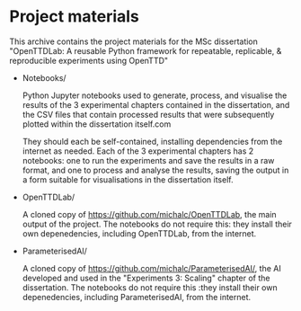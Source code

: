 # Project materials

This archive contains the project materials for the MSc dissertation "OpenTTDLab: A reusable Python framework for repeatable, replicable, & reproducible experiments using OpenTTD"

- Notebooks/

   Python Jupyter notebooks used to generate, process, and visualise the results of the 3 experimental chapters contained in the dissertation, and the CSV files that contain processed results that were subsequently plotted within the dissertation itself.com

   They should each be self-contained, installing dependencies from the internet as needed. Each of the 3 experimental chapters has 2 notebooks: one to run the experiments and save the results in a raw format, and one to process and analyse the results, saving the output in a form suitable for visualisations in the dissertation itself.

- OpenTTDLab/

    A cloned copy of https://github.com/michalc/OpenTTDLab, the main output of the project. The notebooks do not require this: they install their own depenedencies, including OpenTTDLab, from the internet.

- ParameterisedAI/

    A cloned copy of https://github.com/michalc/ParameterisedAI/, the AI developed and used in the "Experiments 3: Scaling" chapter of the dissertation. The notebooks do not require this :they install their own depenedencies, including ParameterisedAI, from the internet.

